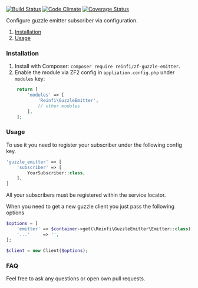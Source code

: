 [![Build Status](https://travis-ci.org/reinfi/zf-guzzle-emitter.svg?branch=master)](https://travis-ci.org/reinfi/zf-guzzle-emitter)
[![Code Climate](https://codeclimate.com/github/reinfi/zf-guzzle-emitter/badges/gpa.svg)](https://codeclimate.com/github/reinfi/zf-guzzle-emitter)
[![Coverage Status](https://coveralls.io/repos/github/reinfi/zf-guzzle-emitter/badge.svg?branch=master)](https://coveralls.io/github/reinfi/zf-guzzle-emitter?branch=master)

Configure guzzle emitter subscriber via configuration.

1. [Installation](#installation)
2. [Usage](#usage)

### Installation

1. Install with Composer: `composer require reinfi/zf-guzzle-emitter`.
2. Enable the module via ZF2 config in `appliation.config.php` under `modules` key:

```php
    return [
        'modules' => [
            'Reinfi\GuzzleEmitter',
            // other modules
        ],
    ];
```

### Usage
To use it you need to register your subscriber under the following config key.
```php
'guzzle_emitter' => [
    'subscriber' => [
        YourSubscriber::class,
    ],
]
```
All your subscribers must be registered within the service locator.

When you need to get a new guzzle client you just pass the following options
```php
$options = [
    'emitter' => $container->get(\Reinfi\GuzzleEmitter\Emitter::class);,
    '...'     => '',
];

$client = new Client($options);
```

### FAQ
Feel free to ask any questions or open own pull requests.